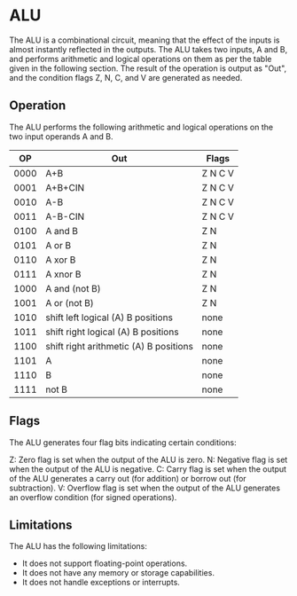 # ALU

The ALU is a combinational circuit, meaning that the effect of the inputs is almost instantly reflected in the outputs. The ALU takes two inputs, A and B, and performs arithmetic and logical operations on them as per the table given in the following section. The result of the operation is output as "Out", and the condition flags Z, N, C, and V are generated as needed.

## Operation

The ALU performs the following arithmetic and logical operations on the two input operands A and B.

| OP  | Out | Flags |
| --- | --- | ----- |
| 0000| A+B | Z N C V|
| 0001| A+B+CIN | Z N C V|
| 0010| A-B | Z N C V|
| 0011| A-B-CIN | Z N C V|
| 0100| A and B | Z N |
| 0101| A or B | Z N |
| 0110| A xor B | Z N |
| 0111| A xnor B | Z N |
| 1000| A and (not B) | Z N |
| 1001| A or (not B) | Z N |
| 1010| shift left logical (A) B positions | none |
| 1011| shift right logical (A) B positions | none |
| 1100| shift right arithmetic (A) B positions | none |
| 1101| A | none |
| 1110| B | none |
| 1111| not B | none |

## Flags

The ALU generates four flag bits indicating certain conditions:

Z: Zero flag is set when the output of the ALU is zero.
N: Negative flag is set when the output of the ALU is negative.
C: Carry flag is set when the output of the ALU generates a carry out (for addition) or borrow out (for subtraction).
V: Overflow flag is set when the output of the ALU generates an overflow condition (for signed operations).

## Limitations

The ALU has the following limitations:

- It does not support floating-point operations.
- It does not have any memory or storage capabilities.
- It does not handle exceptions or interrupts.


